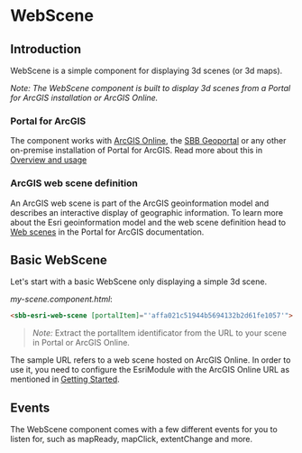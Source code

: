 # WebScene

## Introduction

WebScene is a simple component for displaying 3d scenes (or 3d maps).

_Note: The WebScene component is built to display 3d scenes from a Portal for ArcGIS installation or ArcGIS Online._

### Portal for ArcGIS

The component works with [ArcGIS Online](https://www.arcgis.com), the [SBB Geoportal](https://geo.sbb.ch/portal) or any other on-premise installation of Portal for ArcGIS. Read more about this in [Overview and usage](/maps/introduction/overview-and-usage)

### ArcGIS web scene definition

An ArcGIS web scene is part of the ArcGIS geoinformation model and describes an interactive display of geographic information. To learn more about the Esri geoinformation model and the web scene definition head to [Web scenes](https://enterprise.arcgis.com/en/portal/latest/use/what-is-web-scene.htm) in the Portal for ArcGIS documentation.

## Basic WebScene

Let's start with a basic WebScene only displaying a simple 3d scene.

_my-scene.component.html_:

```html
<sbb-esri-web-scene [portalItem]="'affa021c51944b5694132b2d61fe1057'"> </sbb-esri-web-scene>
```

> _Note:_ Extract the portalItem identificator from the URL to your scene in Portal or ArcGIS Online.

The sample URL refers to a web scene hosted on ArcGIS Online. In order to use it, you need to configure the EsriModule with the ArcGIS Online URL as mentioned in [Getting Started](/maps/introduction/getting-started).

## Events

The WebScene component comes with a few different events for you to listen for, such as mapReady, mapClick, extentChange and more.
